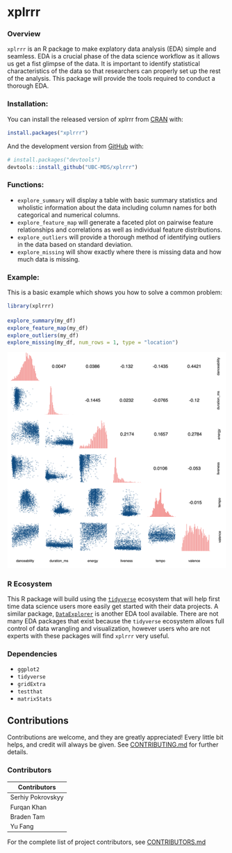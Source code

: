 
<!-- README.md is generated from README.Rmd. Please edit that file -->

# xplrrr

<!-- badges: start -->

<!-- badges: end -->

### Overview

`xplrrr` is an R package to make explatory data analysis (EDA) simple and seamless. EDA is a crucial phase of the data science workflow as it allows us get a fist glimpse of the data. It is important to identify statistical characteristics of the data so that researchers can properly set up the rest of the analysis. This package will provide the tools required to conduct a thorough EDA.


### Installation:

You can install the released version of xplrrr from
[CRAN](https://CRAN.R-project.org) with:

``` r
install.packages("xplrrr")
```

And the development version from [GitHub](https://github.com/) with:

``` r
# install.packages("devtools")
devtools::install_github("UBC-MDS/xplrrr")
```

### Functions:

- `explore_summary` will display a table with basic summary statistics and wholistic information about the data including column names for both categorical and numerical columns.  
- `explore_feature_map` will generate a faceted plot on pairwise feature relationships and correlations as well as individual feature distributions.
- `explore_outliers` will provide a thorough method of identifying outliers in the data based on standard deviation.
- `explore_missing` will show exactly where there is missing data and how much data is missing.

### Example:

This is a basic example which shows you how to solve a common problem:

``` r
library(xplrrr)

explore_summary(my_df)
explore_feature_map(my_df)
explore_outliers(my_df)
explore_missing(my_df, num_rows = 1, type = "location")

```

![](https://raw.githubusercontent.com/UBC-MDS/pyxplr/master/imgs/feature_map.png)

### R Ecosystem

This R package will build using the [`tidyverse`](https://www.tidyverse.org/) ecosystem that will help first time data science users more easily get started with their data projects. A similar package, [`DataExplorer`](https://cran.r-project.org/web/packages/DataExplorer/vignettes/dataexplorer-intro.html) is another EDA tool available. There are not many EDA packages that exist because the `tidyverse` ecosystem allows full control of data wrangling and visualization, however users who are not experts with these packages will find `xplrrr` very useful.

### Dependencies

- `ggplot2`
- `tidyverse`
- `gridExtra`
- `testthat`
- `matrixStats`

## Contributions

Contributions are welcome, and they are greatly appreciated! Every little bit
helps, and credit will always be given. See [CONTRIBUTING.md](CONTRIBUTING.md) for further details.

### Contributors

Contributors |
-------------|
Serhiy Pokrovskyy |
Furqan Khan |
Braden Tam |
Yu Fang |

For the complete list of project contributors, see [CONTRIBUTORS.md](CONTRIBUTORS.md)